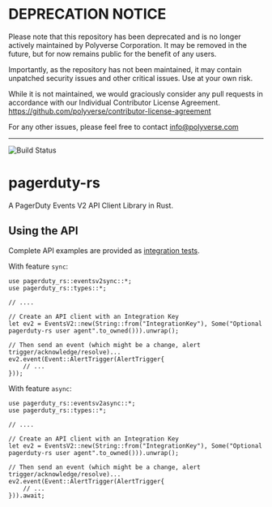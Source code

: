 # DEPRECATION NOTICE

Please note that this repository has been deprecated and is no longer actively maintained by Polyverse Corporation.  It may be removed in the future, but for now remains public for the benefit of any users.

Importantly, as the repository has not been maintained, it may contain unpatched security issues and other critical issues.  Use at your own risk.

While it is not maintained, we would graciously consider any pull requests in accordance with our Individual Contributor License Agreement.  https://github.com/polyverse/contributor-license-agreement

For any other issues, please feel free to contact info@polyverse.com

---

![Build Status](https://github.com/polyverse/pagerduty-rs/workflows/Build%20Status/badge.svg)

# pagerduty-rs

A PagerDuty Events V2 API Client Library in Rust.

## Using the API

Complete API examples are provided as [integration tests](./tests).

With feature `sync`:

```.rust
use pagerduty_rs::eventsv2sync::*;
use pagerduty_rs::types::*;

// ....

// Create an API client with an Integration Key
let ev2 = EventsV2::new(String::from("IntegrationKey"), Some("Optional pagerduty-rs user agent".to_owned())).unwrap();

// Then send an event (which might be a change, alert trigger/acknowledge/resolve)...
ev2.event(Event::AlertTrigger(AlertTrigger{
    // ...
}));
```

With feature `async`:

```.rust
use pagerduty_rs::eventsv2async::*;
use pagerduty_rs::types::*;

// ....

// Create an API client with an Integration Key
let ev2 = EventsV2::new(String::from("IntegrationKey"), Some("Optional pagerduty-rs user agent".to_owned())).unwrap();

// Then send an event (which might be a change, alert trigger/acknowledge/resolve)...
ev2.event(Event::AlertTrigger(AlertTrigger{
    // ...
})).await;
```

